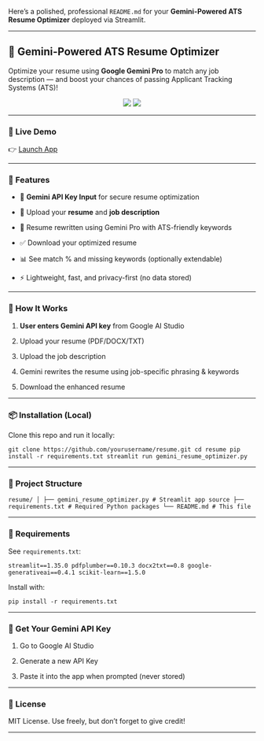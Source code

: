 Here’s a polished, professional `README.md` for your **Gemini-Powered ATS Resume Optimizer** deployed via Streamlit.

* * *

📄 Gemini-Powered ATS Resume Optimizer
--------------------------------------

Optimize your resume using **Google Gemini Pro** to match any job description — and boost your chances of passing Applicant Tracking Systems (ATS)!

<p align="center"> <img src="https://img.shields.io/badge/Powered%20by-Gemini%20Pro-blueviolet?style=for-the-badge" /> <img src="https://img.shields.io/badge/Framework-Streamlit-ff4b4b?style=for-the-badge" /> </p>

* * *

### 🚀 Live Demo

👉 [Launch App](https://resume-mudasar-hakim.streamlit.app)

* * *

### 📌 Features

*   🔐 **Gemini API Key Input** for secure resume optimization
    
*   📄 Upload your **resume** and **job description**
    
*   🤖 Resume rewritten using Gemini Pro with ATS-friendly keywords
    
*   ✅ Download your optimized resume
    
*   📊 See match % and missing keywords (optionally extendable)
    
*   ⚡ Lightweight, fast, and privacy-first (no data stored)
    

* * *

### 🧠 How It Works

1.  **User enters Gemini API key** from Google AI Studio
    
2.  Upload your resume (PDF/DOCX/TXT)
    
3.  Upload the job description
    
4.  Gemini rewrites the resume using job-specific phrasing & keywords
    
5.  Download the enhanced resume
    

* * *

### 📦 Installation (Local)

Clone this repo and run it locally:

`git clone https://github.com/yourusername/resume.git cd resume
pip install -r requirements.txt
streamlit run gemini_resume_optimizer.py` 

* * *

### 📁 Project Structure

`resume/
│
├── gemini_resume_optimizer.py # Streamlit app source ├── requirements.txt # Required Python packages └── README.md # This file` 

* * *

### 🧾 Requirements

See `requirements.txt`:

`streamlit==1.35.0
pdfplumber==0.10.3
docx2txt==0.8
google-generativeai==0.4.1
scikit-learn==1.5.0` 

Install with:

`pip install -r requirements.txt` 

* * *

### 🔑 Get Your Gemini API Key

1.  Go to Google AI Studio
    
2.  Generate a new API Key
    
3.  Paste it into the app when prompted (never stored)
    


* * *

### 📃 License

MIT License. Use freely, but don’t forget to give credit!

* * *

